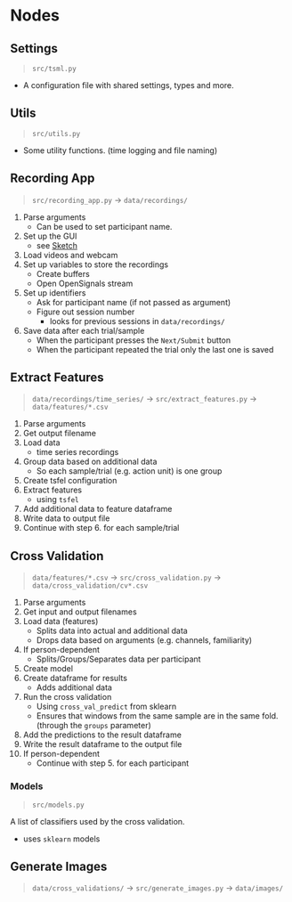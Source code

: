 # Nodes

## Settings

> `src/tsml.py`

-   A configuration file with shared settings, types and more.

## Utils

> `src/utils.py`

-   Some utility functions. (time logging and file naming)

## Recording App

> `src/recording_app.py` -> `data/recordings/`

1. Parse arguments
    - Can be used to set participant name.
2. Set up the GUI
    - see [Sketch](./resources/recording_app_sketch.png)
3. Load videos and webcam
4. Set up variables to store the recordings
    - Create buffers
    - Open OpenSignals stream
5. Set up identifiers
    - Ask for participant name (if not passed as argument)
    - Figure out session number
        - looks for previous sessions in `data/recordings/`
6. Save data after each trial/sample
    - When the participant presses the `Next/Submit` button
    * When the participant repeated the trial only the last one is saved

## Extract Features

> `data/recordings/time_series/` -> `src/extract_features.py` -> `data/features/*.csv`

1. Parse arguments
2. Get output filename
3. Load data
    - time series recordings
4. Group data based on additional data
    - So each sample/trial (e.g. action unit) is one group
5. Create tsfel configuration
6. Extract features
    - using `tsfel`
7. Add additional data to feature dataframe
8. Write data to output file
9. Continue with step 6. for each sample/trial

## Cross Validation

> `data/features/*.csv` -> `src/cross_validation.py` -> `data/cross_validation/cv*.csv`

1. Parse arguments
2. Get input and output filenames
3. Load data (features)
    - Splits data into actual and additional data
    - Drops data based on arguments (e.g. channels, familiarity)
4. If person-dependent
    - Splits/Groups/Separates data per participant
5. Create model
6. Create dataframe for results
    - Adds additional data
7. Run the cross validation
    - Using `cross_val_predict` from sklearn
    - Ensures that windows from the same sample are in the same fold. (through the `groups` parameter)
8. Add the predictions to the result dataframe
9. Write the result dataframe to the output file
10. If person-dependent
    - Continue with step 5. for each participant

### Models

> `src/models.py`

A list of classifiers used by the cross validation.

-   uses `sklearn` models

## Generate Images

> `data/cross_validations/` -> `src/generate_images.py` -> `data/images/`
